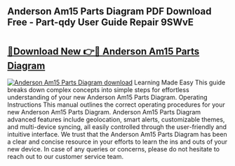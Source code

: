 ## Anderson Am15 Parts Diagram PDF Download Free - Part-qdy User Guide Repair 9SWvE

# <h2><a href="http://dfi8fx.blite.top/?on=Anderson+Am15+Parts+Diagram">🔗Download New 👉🔴 Anderson Am15 Parts Diagram</a></h2>

[![Anderson Am15 Parts Diagram download](https://i.imgur.com/lujVjoI.png)](http://dfi8fx.blite.top/?on=Anderson+Am15+Parts+Diagram)
Learning Made Easy This guide breaks down complex concepts into simple steps for effortless understanding of your new Anderson Am15 Parts Diagram. Operating Instructions This manual outlines the correct operating procedures for your new Anderson Am15 Parts Diagram. Anderson Am15 Parts Diagram advanced features include geolocation, smart alerts, customizable themes, and multi-device syncing, all easily controlled through the user-friendly and intuitive interface. We trust that the Anderson Am15 Parts Diagram has been a clear and concise resource in your efforts to learn the ins and outs of your new device. In case of any queries or concerns, please do not hesitate to reach out to our customer service team.
